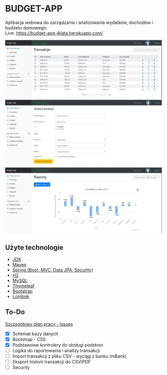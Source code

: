 # BUDGET-APP

Aplikacja webowa do zarządzania i analizowania wydatków, dochodów i budżetu domowego.  
Live: https://budget-app-jklata.herokuapp.com/  

![img1](https://github.com/jklata/budget-app/blob/master/src/main/resources/static/images/img1.JPG)
<br/>
![img2](https://github.com/jklata/budget-app/blob/master/src/main/resources/static/images/img2.JPG)
<br/>
![img3](https://github.com/jklata/budget-app/blob/master/src/main/resources/static/images/img3.JPG)

## Użyte technologie
* [JDK](http://www.oracle.com/technetwork/java/javase/downloads/jdk8-downloads-2133151.html) 
* [Maven](https://maven.apache.org/)
* [Spring (Boot, MVC, Data JPA, Security)](https://spring.io)
* [H2](https://www.h2database.com/html/main.html) 
* [MySQL](https://www.mysql.com/) 
* [Thymeleaf](https://www.thymeleaf.org/)
* [Bootstrap](https://getbootstrap.com)  
* [Lombok](https://projectlombok.org/) 


## To-Do 
[Szczegółowy plan pracy - Issues](https://github.com/jklata/budget-app/issues) 
- [x] Schemat bazy danych
- [x] Bootstrap - CSS
- [x] Podstawowe kontrolery do obsługi podstron
- [ ] Logika do raportowania i analizy transakcji
- [ ] Import transakcji z pliku CSV - wyciąg z banku (mBank)
- [ ] Eksport historii transakcji do CSV/PDF
- [ ] Security
